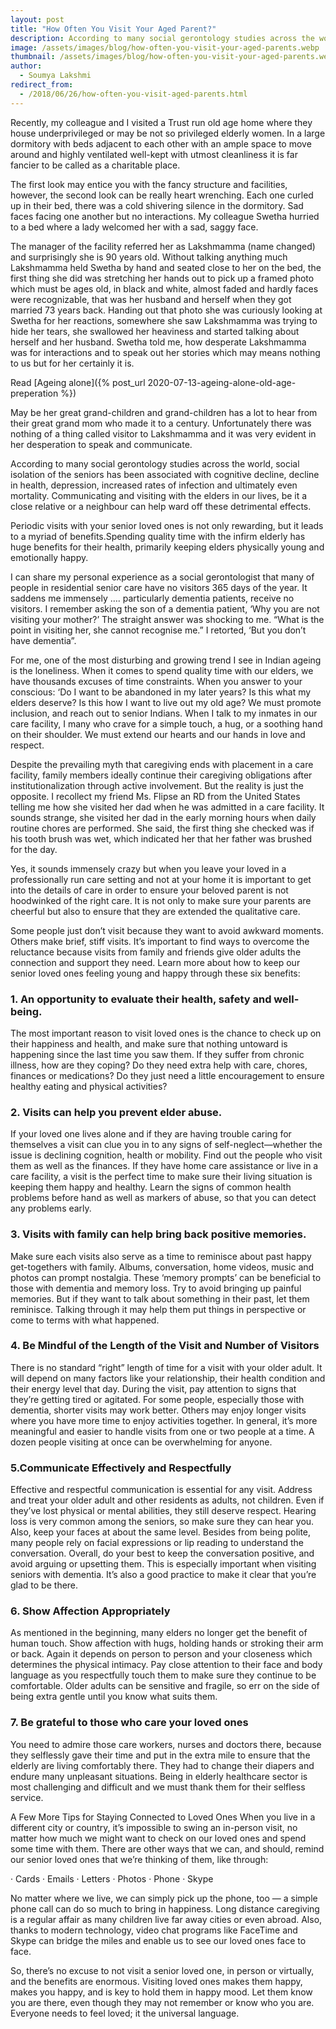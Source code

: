 ```yaml
---
layout: post
title: "How Often You Visit Your Aged Parent?"
description: According to many social gerontology studies across the world, social isolation of the seniors has been associated with cognitive decline, decline in health, depression, increased rates of infection and ultimately even mortality.
image: /assets/images/blog/how-often-you-visit-your-aged-parents.webp
thumbnail: /assets/images/blog/how-often-you-visit-your-aged-parents.webp
author:
  - Soumya Lakshmi
redirect_from:
  - /2018/06/26/how-often-you-visit-aged-parents.html
---
```


Recently, my colleague and I visited a Trust run old age home where they house underprivileged or may be not so privileged elderly women. In a large dormitory with beds adjacent to each other with an ample space to move around and highly ventilated well-kept with utmost cleanliness it is far fancier to be called as a charitable place.

The first look may entice you with the fancy structure and facilities, however, the second look can be really heart wrenching. Each one curled up in their bed, there was a cold shivering silence in the dormitory. Sad faces facing one another but no interactions. My colleague Swetha hurried to a bed where a lady welcomed her with a sad, saggy face.

The manager of the facility referred her as Lakshmamma (name changed) and surprisingly she is 90 years old. Without talking anything much Lakshmamma held Swetha by hand and seated close to her on the bed, the first thing she did was stretching her hands out to pick up a framed photo which must be ages old, in black and white, almost faded and hardly faces were recognizable, that was her husband and herself when they got married 73 years back. Handing out that photo she was curiously looking at Swetha for her reactions, somewhere she saw Lakshmamma was trying to hide her tears, she swallowed her heaviness and started talking about herself and her husband. Swetha told me, how desperate Lakshmamma was for interactions and to speak out her stories which may means nothing to us but for her certainly it is.

Read [Ageing alone]({% post_url 2020-07-13-ageing-alone-old-age-preperation %})

May be her great grand-children and grand-children has a lot to hear from their great grand mom who made it to a century. Unfortunately there was nothing of a thing called visitor to Lakshmamma and it was very evident in her desperation to speak and communicate.

According to many social gerontology studies across the world, social isolation of the seniors has been associated with cognitive decline, decline in health, depression, increased rates of infection and ultimately even mortality. Communicating and visiting with the elders in our lives, be it a close relative or a neighbour can help ward off these detrimental effects.

Periodic visits with your senior loved ones is not only rewarding, but it leads to a myriad of benefits.Spending quality time with the infirm elderly has huge benefits for their health, primarily keeping elders physically young and emotionally happy.

I can share my personal experience as a social gerontologist that many of people in residential senior care have no visitors 365 days of the year. It saddens me immensely …. particularly dementia patients, receive no visitors. I remember asking the son of a dementia patient, ‘Why you are not visiting your mother?’ The straight answer was shocking to me. “What is the point in visiting her, she cannot recognise me.” I retorted, ‘But you don’t have dementia”.

For me, one of the most disturbing and growing trend I see in Indian ageing is the loneliness. When it comes to spend quality time with our elders, we have thousands excuses of time constraints. When you answer to your conscious: ‘Do I want to be abandoned in my later years? Is this what my elders deserve? Is this how I want to live out my old age? We must promote inclusion, and reach out to senior Indians. When I talk to my inmates in our care facility, I many who crave for a simple touch, a hug, or a soothing hand on their shoulder. We must extend our hearts and our hands in love and respect.

Despite the prevailing myth that caregiving ends with placement in a care facility, family members ideally continue their caregiving obligations after institutionalization through active involvement. But the reality is just the opposite. I recollect my friend Ms. Flipse an RD from the United States telling me how she visited her dad when he was admitted in a care facility. It sounds strange, she visited her dad in the early morning hours when daily routine chores are performed. She said, the first thing she checked was if his tooth brush was wet, which indicated her that her father was brushed for the day.

Yes, it sounds immensely crazy but when you leave your loved in a professionally run care setting and not at your home it is important to get into the details of care in order to ensure your beloved parent is not hoodwinked of the right care. It is not only to make sure your parents are cheerful but also to ensure that they are extended the qualitative care.

Some people just don’t visit because they want to avoid awkward moments. Others make brief, stiff visits. It’s important to find ways to overcome the reluctance because visits from family and friends give older adults the connection and support they need. Learn more about how to keep our senior loved ones feeling young and happy through these six benefits:

### 1. An opportunity to evaluate their health, safety and well-being.

The most important reason to visit loved ones is the chance to check up on their happiness and health, and make sure that nothing untoward is happening since the last time you saw them. If they suffer from chronic illness, how are they coping? Do they need extra help with care, chores, finances or medications? Do they just need a little encouragement to ensure healthy eating and physical activities?

### 2. Visits can help you prevent elder abuse.

If your loved one lives alone and if they are having trouble caring for themselves a visit can clue you in to any signs of self-neglect—whether the issue is declining cognition, health or mobility. Find out the people who visit them as well as the finances. If they have home care assistance or live in a care facility, a visit is the perfect time to make sure their living situation is keeping them happy and healthy. Learn the signs of common health problems before hand as well as markers of abuse, so that you can detect any problems early.

### 3. Visits with family can help bring back positive memories.

Make sure each visits also serve as a time to reminisce about past happy get-togethers with family. Albums, conversation, home videos, music and photos can prompt nostalgia. These ‘memory prompts’ can be beneficial to those with dementia and memory loss. Try to avoid bringing up painful memories. But if they want to talk about something in their past, let them reminisce. Talking through it may help them put things in perspective or come to terms with what happened.

### 4. Be Mindful of the Length of the Visit and Number of Visitors

There is no standard “right” length of time for a visit with your older adult. It will depend on many factors like your relationship, their health condition and their energy level that day. During the visit, pay attention to signs that they’re getting tired or agitated. For some people, especially those with dementia, shorter visits may work better. Others may enjoy longer visits where you have more time to enjoy activities together. In general, it’s more meaningful and easier to handle visits from one or two people at a time. A dozen people visiting at once can be overwhelming for anyone.

### 5.Communicate Effectively and Respectfully

Effective and respectful communication is essential for any visit. Address and treat your older adult and other residents as adults, not children. Even if they’ve lost physical or mental abilities, they still deserve respect.
Hearing loss is very common among the seniors, so make sure they can hear you. Also, keep your faces at about the same level. Besides from being polite, many people rely on facial expressions or lip reading to understand the conversation. Overall, do your best to keep the conversation positive, and avoid arguing or upsetting them. This is especially important when visiting seniors with dementia. It’s also a good practice to make it clear that you’re glad to be there.

### 6. Show Affection Appropriately

As mentioned in the beginning, many elders no longer get the benefit of human touch. Show affection with hugs, holding hands or stroking their arm or back. Again it depends on person to person and your closeness which determines the physical intimacy. Pay close attention to their face and body language as you respectfully touch them to make sure they continue to be comfortable. Older adults can be sensitive and fragile, so err on the side of being extra gentle until you know what suits them.

### 7. Be grateful to those who care your loved ones

You need to admire those care workers, nurses and doctors there, because they selflessly gave their time and put in the extra mile to ensure that the elderly are living comfortably there. They had to change their diapers and endure many unpleasant situations. Being in elderly healthcare sector is most challenging and difficult and we must thank them for their selfless service.

A Few More Tips for Staying Connected to Loved Ones
When you live in a different city or country, it’s impossible to swing an in-person visit, no matter how much we might want to check on our loved ones and spend some time with them. There are other ways that we can, and should, remind our senior loved ones that we’re thinking of them, like through:

· Cards
· Emails
· Letters
· Photos
· Phone
· Skype

No matter where we live, we can simply pick up the phone, too — a simple phone call can do so much to bring in happiness. Long distance caregiving is a regular affair as many children live far away cities or even abroad. Also, thanks to modern technology, video chat programs like FaceTime and Skype can bridge the miles and enable us to see our loved ones face to face.

So, there’s no excuse to not visit a senior loved one, in person or virtually, and the benefits are enormous. Visiting loved ones makes them happy, makes you happy, and is key to hold them in happy mood. Let them know you are there, even though they may not remember or know who you are. Everyone needs to feel loved; it the universal language.
